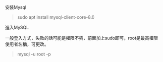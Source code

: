 安裝Mysql

>sudo apt install mysql-client-core-8.0 



進入MySQL

一般登入方式，失敗的話可能是權限不夠，前面加上sudo即可，root是最高權限使用者名稱，可更改。
>mysql -u root -p
